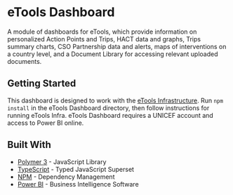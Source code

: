 # eTools Dashboard

A module of dashboards for eTools, which provide information on personalized Action Points and Trips, HACT data and graphs, Trips summary charts, CSO Partnership data and alerts, maps of interventions on a country level, and a Document Library for accessing relevant uploaded documents.

## Getting Started
This dashboard is designed to work with the [eTools Infrastructure](https://github.com/unicef/etools-infra "eTools Infra"). Run `npm install` in the eTools Dashboard directory, then follow instructions for running eTools Infra. eTools Dashboard requires a UNICEF account and access to Power BI online.

## Built With

* [Polymer 3](https://polymer-library.polymer-project.org/) - JavaScript Library
* [TypeScript](https://www.typescriptlang.org/) - Typed JavaScript Superset
* [NPM](https://npmjs.org/) - Dependency Management
* [Power BI](https://powerbi.microsoft.com/) - Business Intelligence Software
